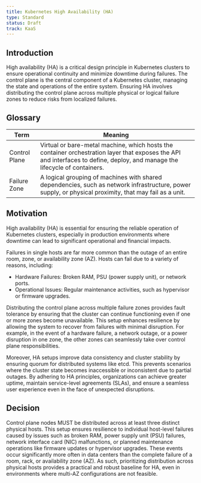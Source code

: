 ```yaml
---
title: Kubernetes High Availability (HA)
type: Standard
status: Draft
track: KaaS
---
```


## Introduction 

High availability (HA) is a critical design principle in Kubernetes clusters to ensure operational continuity and 
minimize downtime during failures. The control plane is the central component of a Kubernetes cluster, managing the state
and operations of the entire system. Ensuring HA involves distributing the control plane across multiple physical or
logical failure zones to reduce risks from localized failures.

## Glossary

| Term          | Meaning                                                                                                                                                                     |
|---------------|-----------------------------------------------------------------------------------------------------------------------------------------------------------------------------| 
| Control Plane | Virtual or bare-metal machine, which hosts the container orchestration layer that exposes the API and interfaces to define, deploy, and manage the lifecycle of containers. |
| Failure Zone  | A logical grouping of machines with shared dependencies, such as network infrastructure, power supply, or physical proximity, that may fail as a unit.                      |

## Motivation 

High availability (HA) is essential for ensuring the reliable operation of Kubernetes clusters, especially in production
environments where downtime can lead to significant operational and financial impacts.

Failures in single hosts are far more common than the outage of an entire room, zone, or availability zone (AZ).
Hosts can fail due to a variety of reasons, including:
* Hardware Failures: Broken RAM, PSU (power supply unit), or network ports.
* Operational Issues: Regular maintenance activities, such as hypervisor or firmware upgrades.

Distributing the control plane across multiple failure zones provides fault tolerance by ensuring that the cluster can
continue functioning even if one or more zones become unavailable. This setup enhances resilience by allowing the system
to recover from failures with minimal disruption. For example, in the event of a hardware failure, a network outage,
or a power disruption in one zone, the other zones can seamlessly take over control plane responsibilities.

Moreover, HA setups improve data consistency and cluster stability by ensuring quorum for distributed systems like etcd.
This prevents scenarios where the cluster state becomes inaccessible or inconsistent due to partial outages. By adhering
to HA principles, organizations can achieve greater uptime, maintain service-level agreements (SLAs), and ensure a
seamless user experience even in the face of unexpected disruptions.

## Decision

Control plane nodes MUST be distributed across at least three distinct physical hosts. This setup ensures resilience to
individual host-level failures caused by issues such as broken RAM, power supply unit (PSU) failures, network interface
card (NIC) malfunctions, or planned maintenance operations like firmware updates or hypervisor upgrades.
These events occur significantly more often in data centers than the complete failure of a room, rack, or
availability zone (AZ). As such, prioritizing distribution across physical hosts provides a practical and robust
baseline for HA, even in environments where multi-AZ configurations are not feasible.